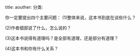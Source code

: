 title:
aouther:
分类:

你一定要提出四个主要问题：
(1)整体来说，这本书到底在谈些什么？

(2)作者细部说了什么，怎么说的？

(3)这本书说得有道理吗？是全部有道理，还是部分有道理？

(4)这本书和你有什么关系？





